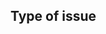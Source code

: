 <!-- Please indicate if this is a Bug Report, Feature Request, or Question. -->
## Type of issue

<!--
FOR BUG REPORTS:
Please describe, using as much detail as possible, the issue encountered and
the steps necessary to reproduce the issue. It is also crucial that all
relevant output and toolchain versions are included.

If you are using the Crust build system from the meta repository, please
include the configuration section of the Makefile.

FOR FEATURE REQUESTS:
Please describe, using as much detail as possible, the feature you would like
to see introduced and how you will benefit from its addition.

Additionally, please indicate if this is a feature you can contribute to
implementation of.
-->

